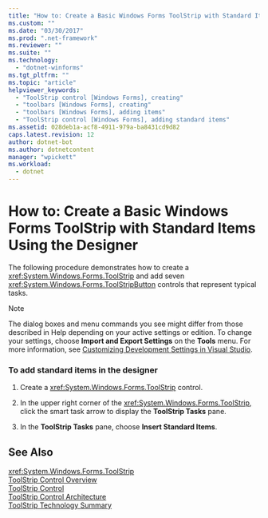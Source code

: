 ```yaml
---
title: "How to: Create a Basic Windows Forms ToolStrip with Standard Items Using the Designer"
ms.custom: ""
ms.date: "03/30/2017"
ms.prod: ".net-framework"
ms.reviewer: ""
ms.suite: ""
ms.technology: 
  - "dotnet-winforms"
ms.tgt_pltfrm: ""
ms.topic: "article"
helpviewer_keywords: 
  - "ToolStrip control [Windows Forms], creating"
  - "toolbars [Windows Forms], creating"
  - "toolbars [Windows Forms], adding items"
  - "ToolStrip control [Windows Forms], adding standard items"
ms.assetid: 028deb1a-acf8-4911-979a-ba8431cd9d82
caps.latest.revision: 12
author: dotnet-bot
ms.author: dotnetcontent
manager: "wpickett"
ms.workload: 
  - dotnet
---
```

# How to: Create a Basic Windows Forms ToolStrip with Standard Items Using the Designer
The following procedure demonstrates how to create a <xref:System.Windows.Forms.ToolStrip> and add seven <xref:System.Windows.Forms.ToolStripButton> controls that represent typical tasks.  
  
> [!NOTE]
>  The dialog boxes and menu commands you see might differ from those described in Help depending on your active settings or edition. To change your settings, choose **Import and Export Settings** on the **Tools** menu. For more information, see [Customizing Development Settings in Visual Studio](http://msdn.microsoft.com/library/22c4debb-4e31-47a8-8f19-16f328d7dcd3).  
  
### To add standard items in the designer  
  
1.  Create a <xref:System.Windows.Forms.ToolStrip> control.  
  
2.  In the upper right corner of the <xref:System.Windows.Forms.ToolStrip>, click the smart task arrow to display the **ToolStrip Tasks** pane.  
  
3.  In the **ToolStrip Tasks** pane, choose **Insert Standard Items**.  
  
## See Also  
 <xref:System.Windows.Forms.ToolStrip>  
 [ToolStrip Control Overview](../../../../docs/framework/winforms/controls/toolstrip-control-overview-windows-forms.md)  
 [ToolStrip Control](../../../../docs/framework/winforms/controls/toolstrip-control-windows-forms.md)  
 [ToolStrip Control Architecture](../../../../docs/framework/winforms/controls/toolstrip-control-architecture.md)  
 [ToolStrip Technology Summary](../../../../docs/framework/winforms/controls/toolstrip-technology-summary.md)
